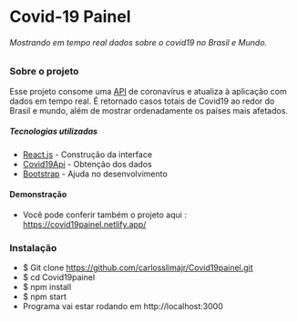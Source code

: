 # Covid-19 Painel

###### Mostrando em tempo real dados sobre o covid19 no Brasil e Mundo.

### Sobre o projeto
Esse projeto consome uma [API](https://covid19api.com/) de coronavírus e atualiza à aplicação com dados em tempo real. É retornado casos totais de Covid19 ao redor do Brasil e mundo, além de mostrar ordenadamente os países mais afetados. 
##### Tecnologias utilizadas
* [React.js](https://pt-br.reactjs.org/) - Construção da interface
* [Covid19Api](https://covid19api.com/) - Obtenção dos dados
* [Bootstrap](https://getbootstrap.com/) - Ajuda no desenvolvimento

#### Demonstração
* Você pode conferir também o projeto aqui : https://covid19painel.netlify.app/

### Instalação
* $ Git clone https://github.com/carlosslimajr/Covid19painel.git
* $ cd Covid19painel
* $ npm install
* $ npm start
* Programa vai estar rodando em http://localhost:3000

